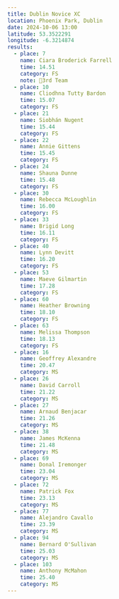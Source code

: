 ```yaml
---
title: Dublin Novice XC
location: Phoenix Park, Dublin
date: 2024-10-06 13:00
latitude: 53.3522291
longitude: -6.3214874
results:
  - place: 7
    name: Ciara Broderick Farrell
    time: 14.51
    category: FS
    note: 🥉3rd Team
  - place: 10
    name: Cliodhna Tutty Bardon
    time: 15.07
    category: FS
  - place: 21
    name: Siobhán Nugent
    time: 15.44
    category: FS
  - place: 22
    name: Annie Gittens
    time: 15.45
    category: FS
  - place: 24
    name: Shauna Dunne
    time: 15.48
    category: FS
  - place: 30
    name: Rebecca McLoughlin
    time: 16.00
    category: FS
  - place: 33
    name: Brigid Long 
    time: 16.11
    category: FS
  - place: 40
    name: Lynn Devitt
    time: 16.20
    category: FS
  - place: 53
    name: Maeve Gilmartin
    time: 17.28
    category: FS
  - place: 60
    name: Heather Browning
    time: 18.10
    category: FS
  - place: 63
    name: Melissa Thompson
    time: 18.13
    category: FS
  - place: 16
    name: Geoffrey Alexandre
    time: 20.47
    category: MS
  - place: 26
    name: David Carroll
    time: 21.22
    category: MS
  - place: 27
    name: Arnaud Benjacar
    time: 21.26
    category: MS
  - place: 38
    name: James McKenna
    time: 21.48
    category: MS
  - place: 69
    name: Donal Iremonger
    time: 23.04
    category: MS
  - place: 72
    name: Patrick Fox
    time: 23.13
    category: MS
  - place: 77
    name: Alejandro Cavallo
    time: 23.39
    category: MS
  - place: 94
    name: Bernard O'Sullivan
    time: 25.03
    category: MS
  - place: 103
    name: Anthony McMahon
    time: 25.40
    category: MS
---
```


